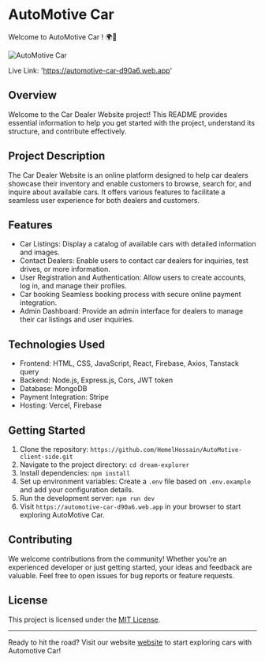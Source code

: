 # AutoMotive Car

Welcome to AutoMotive Car ! 🌍🚗

![AutoMotive Car](https://i.ibb.co/GcCDX7S/screencapture-automotive-car-d90a6-web-app-2023-11-07-00-25-46.png)

Live Link: 'https://automotive-car-d90a6.web.app'
## Overview
Welcome to the Car Dealer Website project! This README provides essential 
information to help you get started with the project, understand its structure,
and contribute effectively.

## Project Description
The Car Dealer Website is an online platform designed to help car dealers showcase their inventory and enable customers to browse, search for, and inquire about available cars. It offers various features to facilitate a seamless user experience for both dealers and customers.

## Features

- Car Listings: Display a catalog of available cars with detailed information and images.
- Contact Dealers: Enable users to contact car dealers for inquiries, test drives, or more information.
- User Registration and Authentication: Allow users to create accounts, log in, and manage their profiles.
- Car booking Seamless booking process with secure online payment integration.
- Admin Dashboard: Provide an admin interface for dealers to manage their car listings and user inquiries.

## Technologies Used

- Frontend: HTML, CSS, JavaScript, React, Firebase, Axios, Tanstack query
- Backend: Node.js, Express.js, Cors, JWT token
- Database: MongoDB
- Payment Integration: Stripe
- Hosting: Vercel, Firebase

## Getting Started

1. Clone the repository: `https://github.com/HemelHossain/AutoMotive-client-side.git`
2. Navigate to the project directory: `cd dream-explorer`
3. Install dependencies: `npm install`
4. Set up environment variables: Create a `.env` file based on `.env.example` and add your configuration details.
5. Run the development server: `npm run dev`
6. Visit `https://automotive-car-d90a6.web.app` in your browser to start exploring AutoMotive Car.

## Contributing

We welcome contributions from the community! Whether you're an experienced developer or just getting started, your ideas and feedback are valuable. 
Feel free to open issues for bug reports or feature requests.

## License

This project is licensed under the [MIT License](LICENSE).

---

Ready to hit the road? Visit our website  [website](https://automotive-car-d90a6.web.app/) to start exploring cars with Automotive Car!
